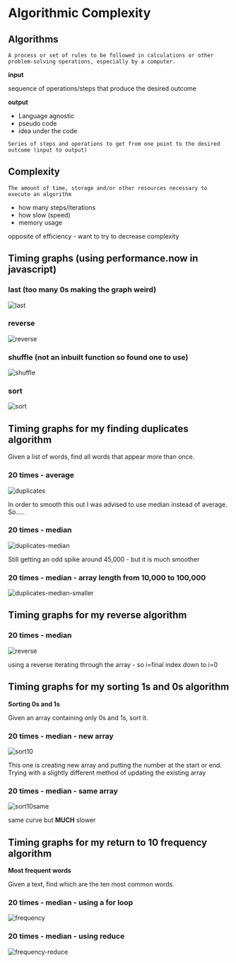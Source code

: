 # Algorithmic Complexity

## Algorithms

`A process or set of rules to be followed in calculations or other problem-solving operations, especially by a computer.`

**input**

sequence of operations/steps that produce the desired outcome

**output**

- Language agnostic
- pseudo code
- idea under the code

`Series of steps and operations to get from one point to the desired outcome (input to output)`

## Complexity

`The amount of time, storage and/or other resources necessary to execute an algorithm`

- how many steps/iterations
- how slow (speed)
- memory usage

opposite of efficiency - want to try to decrease complexity

<!-- ## Github project -->

<!-- - timing code
- readme with plotted graphs - linking to algorithms
- folder of algorithms written -->

## Timing graphs (using performance.now in javascript)
### last (too many 0s making the graph weird)
![last](images/last-data.png)
### reverse
![reverse](images/reverse-data.png)
### shuffle (not an inbuilt function so found one to use)
![shuffle](images/shuffle-data.png)
### sort
![sort](images/sort-data.png)

## Timing graphs for my finding duplicates algorithm

Given a list of words, find all words that appear more than once.

### 20 times - average
![duplicates](images/find-dupes.png)

In order to smooth this out I was advised to use median instead of average.  So.....

### 20 times - median
![duplicates-median](images/find-dupes-median.png)

Still getting an odd spike around 45,000 - but it is much smoother

### 20 times - median - array length from 10,000 to 100,000

![duplicates-median-smaller](images/find-dupes-median-smaller.png)

## Timing graphs for my reverse algorithm

### 20 times - median
![reverse](images/reverse.png)

using a reverse iterating through the array - so i=final index down to i=0

## Timing graphs for my sorting 1s and 0s algorithm

**Sorting 0s and 1s**

Given an array containing only 0s and 1s, sort it.

### 20 times - median - new array

![sort10](images/sort-1_0.png)

This one is creating new array and putting the number at the start or end.  Trying with a slightly different method of updating the existing array

### 20 times - median - same array

![sort10same](images/sort-1_0_same.png)

same curve but **MUCH** slower

## Timing graphs for my return to 10 frequency algorithm

**Most frequent words**

Given a text, find which are the ten most common words.

### 20 times - median - using a for loop

![frequency](images/frequency-top10.png)

### 20 times - median - using reduce
![frequency-reduce](images/freq-reduce.png)
